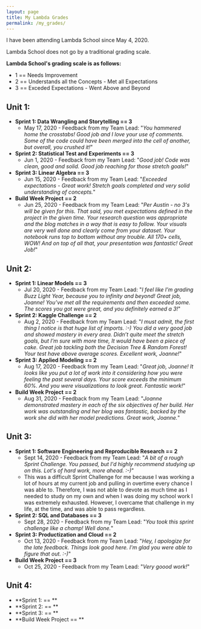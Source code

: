 ```yaml
---
layout: page
title: My Lambda Grades
permalink: /my_grades/
---
```


I have been attending Lambda School since May 4, 2020.

Lambda School does not go by a traditional grading scale. 

**Lambda School's grading scale is as follows:**
- 1 == Needs Improvement
- 2 == Understands all the Concepts - Met all Expectations
- 3 == Exceded Expectations - Went Above and Beyond

## Unit 1: 
- **Sprint 1: Data Wrangling and Storytelling == 3**
  - May 17, 2020 - Feedback from my Team Lead: "*You hammered home the crosstabs! Good job and I love your use of comments. Some of the code could have been merged into the cell of another, but overall, you crushed it!*"
- **Sprint 2: Statistical Test and Experiments == 3**
  - Jun 1, 2020 - Feedback from my Team Lead: "*Good job! Code was clean, good and solid. Good job reaching for those stretch goals!*"
- **Sprint 3: Linear Algebra == 3**
  - Jun 15, 2020 - Feedback from my Team Lead: "*Exceeded expectations - Great work! Stretch goals completed and very solid understanding of concepts.*"
- **Build Week Project == 2**
  - Jun 25, 2020 - Feedback from my Team Lead: "*Per Austin - no 3's will be given for this. That said, you met expectations defined in the project in the given time. Your research question was appropriate and the blog matches in a way that is easy to follow. Your visuals are very well done and clearly come from your dataset. Your notebook runs top to bottom without any trouble. All 170+ cells, WOW! And on top of all that, your presentation was fantastic! Great Job!*"

## Unit 2:
- **Sprint 1: Linear Models == 3**
  - Jul 20, 2020 - Feedback from my Team Lead: "*I feel like I’m grading Buzz Light Year, because you to infinity and beyond! Great job, Joanne! You’ve met all the requirements and then exceeded some. The scores you got were great, and you definitely earned a 3!*"
- **Sprint 2: Kaggle Challenge == 2**
  - Aug 2, 2020 - Feedback from my Team Lead: "*I must admit, the first thing I notice is that huge list of imports. :-) You did a very good job and showed mastery in every area. Didn’t quite meet the stretch goals, but I’m sure with more time, It would have been a piece of cake. Great job tackling both the Decision Tree & Random Forest! Your test have above average scores. Excellent work, Joanne!*"
- **Sprint 3: Applied Modeling == 2**
  - Aug 17, 2020 - Feedback from my Team Lead: "*Great job, Joanne! It looks like you put a lot of work into it considering how you were feeling the past several days. Your score exceeds the minimum 60%. And you were visualizations to look great. Fantastic work!*"
- **Build Week Project == 2**
  - Aug 31, 2020 - Feedback from my Team Lead: "*Joanne demonstrated mastery in each of the six objectives of her build. Her work was outstanding and her blog was fantastic, backed by the work she did with her model predictions. Great work, Joanne.*"

## Unit 3:
- **Sprint 1: Software Engineering and Reproducible Research == 2**
  - Sept 14, 2020 - Feedback from my Team Lead: "*A bit of a rough Sprint Challenge. You passed, but I'd highly recommend studying up on this. Lot's of hard work, more ahead. :-)*"
  - This was a difficult Sprint Challenge for me because I was working a lot of hours at my current job and pulling in overtime every chance I was able to. Therefore, I was not able to devote as much time as I needed to study on my own and when I was doing my school work I was extremely exhausted. However, I overcame that challenge in my life, at the time, and was able to pass regardless.
- **Sprint 2: SQL and Databases == 3**
  - Sept 28, 2020 - Feedback from my Team Lead: "*You took this sprint challenge like a champ! Well done.*"
- **Sprint 3: Productization and Cloud == 2**
  - Oct 13, 2020 - Feedback from my Team Lead: "*Hey, I apologize for the late feedback. Things look good here. I'm glad you were able to figure that out. :-)*"
- **Build Week Project == 3**
  - Oct 25, 2020 - Feedback from my Team Lead: "*Very goood work!*"

## Unit 4: 
- **Sprint 1:  == **
- **Sprint 2:  == **
- **Sprint 3:  == **
- **Build Week Project == **

